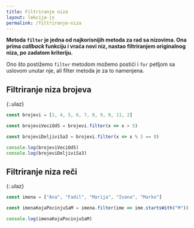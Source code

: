 ```yaml
---
title: Filtriranje niza
layout: lekcija-js
permalink: /filtriranje-niza
---
```


**Metoda `filter` je jedna od najkorisnijih metoda za rad sa nizovima. Ona prima *callback* funkciju i vraća novi niz, nastao filtriranjem originalnog niza, po zadatom kriteriju.**

Ono što postižemo `filter` metodom možemo postići i `for` petljom sa uslovom unutar nje, ali filter metoda je za to namenjena.

## Filtriranje niza brojeva

{:.ulaz}
```js
const brojevi = [1, 4, 5, 6, 7, 8, 9, 0, 11, 2]

const brojeviVeciOd5 = brojevi.filter(x => x > 5)

const brojeviDeljiviSa3 = brojevi.filter(x => x % 3 == 0)

console.log(brojeviVeciOd5)
console.log(brojeviDeljiviSa3)
```

## Filtriranje niza reči

{:.ulaz}
```js
const imena = ["Ana", "Fadil", "Marija", "Ivana", "Marko"]

const imenaKojaPocinjuSaM = imena.filter(ime => ime.startsWith("M"))

console.log(imenaKojaPocinjuSaM)
```
